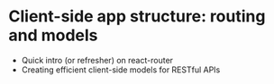 # Client-side app structure: routing and models

* Quick intro (or refresher) on react-router
* Creating efficient client-side models for RESTful APIs
